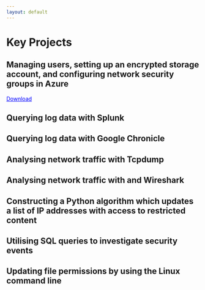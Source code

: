 ```yaml
---
layout: default
---
```


# Key Projects

## Managing users, setting up an encrypted storage account, and configuring network security groups in Azure

<a href="pdfs/Azure Security Capstone Project.pdf" style="color: blue; text-decoration: underline;">Download</a>


## Querying log data with Splunk

## Querying log data with Google Chronicle

## Analysing network traffic with Tcpdump

## Analysing network traffic with and Wireshark

## Constructing a Python algorithm which updates a list of IP addresses with access to restricted content

## Utilising SQL queries to investigate security events
 
## Updating file permissions by using the Linux command line
